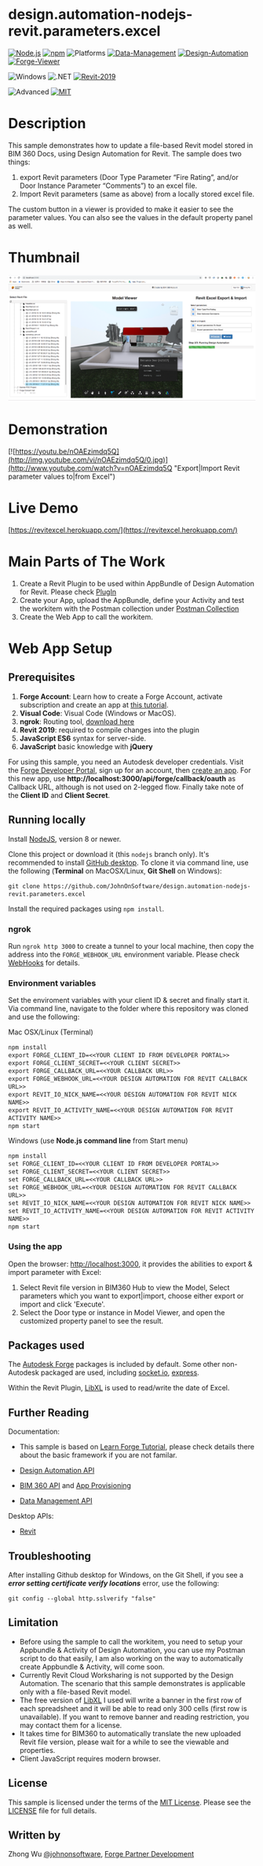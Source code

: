 # design.automation-nodejs-revit.parameters.excel

[![Node.js](https://img.shields.io/badge/Node.js-8.0-blue.svg)](https://nodejs.org/)
[![npm](https://img.shields.io/badge/npm-4.0-blue.svg)](https://www.npmjs.com/)
![Platforms](https://img.shields.io/badge/Web-Windows%20%7C%20MacOS%20%7C%20Linux-lightgray.svg)
[![Data-Management](https://img.shields.io/badge/Data%20Management-v1-green.svg)](http://developer.autodesk.com/)
[![Design-Automation](https://img.shields.io/badge/Design%20Automation-v3-green.svg)](http://developer.autodesk.com/)
[![Forge-Viewer](https://img.shields.io/badge/Forge%20Viewer-v7-green.svg)](http://developer.autodesk.com/)


![Windows](https://img.shields.io/badge/Plugins-Windows-lightgrey.svg)
![.NET](https://img.shields.io/badge/.NET%20Framework-4.7-blue.svg)
[![Revit-2019](https://img.shields.io/badge/Revit-2019-lightgrey.svg)](http://autodesk.com/revit)


![Advanced](https://img.shields.io/badge/Level-Advanced-red.svg)
[![MIT](https://img.shields.io/badge/License-MIT-blue.svg)](http://opensource.org/licenses/MIT)

# Description
This sample demonstrates how to update a file-based Revit model stored in BIM 360 Docs, using Design Automation for Revit. The sample does two things:
1. export Revit parameters (Door Type Parameter “Fire Rating”, and/or Door Instance Parameter “Comments”) to an excel file.
2. Import Revit parameters (same as above) from a locally stored excel file.
 
The custom button in a viewer is provided to make it easier to see the parameter values. You can also see the values in the default property panel as well.
 

# Thumbnail
![thumbnail](/thumbnail.png)

# Demonstration
[![https://youtu.be/nOAEzimdq5Q](http://img.youtube.com/vi/nOAEzimdq5Q/0.jpg)](http://www.youtube.com/watch?v=nOAEzimdq5Q "Export|Import Revit parameter values to|from Excel")

# Live Demo
[https://revitexcel.herokuapp.com/](https://revitexcel.herokuapp.com/)

# Main Parts of The Work
1. Create a Revit Plugin to be used within AppBundle of Design Automation for Revit. Please check [PlugIn](./ExportImportExcelPlugin/) 
2. Create your App, upload the AppBundle, define your Activity and test the workitem with the Postman collection under [Postman Collection](./PostmanCollection/) 
3. Create the Web App to call the workitem.

# Web App Setup

## Prerequisites

1. **Forge Account**: Learn how to create a Forge Account, activate subscription and create an app at [this tutorial](http://learnforge.autodesk.io/#/account/). 
2. **Visual Code**: Visual Code (Windows or MacOS).
3. **ngrok**: Routing tool, [download here](https://ngrok.com/)
4. **Revit 2019**: required to compile changes into the plugin
5. **JavaScript ES6** syntax for server-side.
6. **JavaScript** basic knowledge with **jQuery**


For using this sample, you need an Autodesk developer credentials. Visit the [Forge Developer Portal](https://developer.autodesk.com), sign up for an account, then [create an app](https://developer.autodesk.com/myapps/create). For this new app, use **http://localhost:3000/api/forge/callback/oauth** as Callback URL, although is not used on 2-legged flow. Finally take note of the **Client ID** and **Client Secret**.

## Running locally

Install [NodeJS](https://nodejs.org), version 8 or newer.

Clone this project or download it (this `nodejs` branch only). It's recommended to install [GitHub desktop](https://desktop.github.com/). To clone it via command line, use the following (**Terminal** on MacOSX/Linux, **Git Shell** on Windows):

    git clone https://github.com/JohnOnSoftware/design.automation-nodejs-revit.parameters.excel

Install the required packages using `npm install`.

### ngrok

Run `ngrok http 3000` to create a tunnel to your local machine, then copy the address into the `FORGE_WEBHOOK_URL` environment variable. Please check [WebHooks](https://forge.autodesk.com/en/docs/webhooks/v1/tutorials/configuring-your-server/) for details.

### Environment variables

Set the enviroment variables with your client ID & secret and finally start it. Via command line, navigate to the folder where this repository was cloned and use the following:

Mac OSX/Linux (Terminal)

    npm install
    export FORGE_CLIENT_ID=<<YOUR CLIENT ID FROM DEVELOPER PORTAL>>
    export FORGE_CLIENT_SECRET=<<YOUR CLIENT SECRET>>
    export FORGE_CALLBACK_URL=<<YOUR CALLBACK URL>>
    export FORGE_WEBHOOK_URL=<<YOUR DESIGN AUTOMATION FOR REVIT CALLBACK URL>>
    export REVIT_IO_NICK_NAME=<<YOUR DESIGN AUTOMATION FOR REVIT NICK NAME>>
    export REVIT_IO_ACTIVITY_NAME=<<YOUR DESIGN AUTOMATION FOR REVIT ACTIVITY NAME>>
    npm start

Windows (use **Node.js command line** from Start menu)

    npm install
    set FORGE_CLIENT_ID=<<YOUR CLIENT ID FROM DEVELOPER PORTAL>>
    set FORGE_CLIENT_SECRET=<<YOUR CLIENT SECRET>>
    set FORGE_CALLBACK_URL=<<YOUR CALLBACK URL>>
    set FORGE_WEBHOOK_URL=<<YOUR DESIGN AUTOMATION FOR REVIT CALLBACK URL>>
    set REVIT_IO_NICK_NAME=<<YOUR DESIGN AUTOMATION FOR REVIT NICK NAME>>
    set REVIT_IO_ACTIVITY_NAME=<<YOUR DESIGN AUTOMATION FOR REVIT ACTIVITY NAME>>
    npm start

### Using the app

Open the browser: [http://localhost:3000](http://localhost:3000), it provides the abilities to export & import parameter with Excel: 

1. Select Revit file version in BIM360 Hub to view the Model, Select parameters which you want to export|import, choose either export or import and click 'Execute'.
2. Select the Door type or instance in Model Viewer, and open the customized property panel to see the result.


## Packages used

The [Autodesk Forge](https://www.npmjs.com/package/forge-apis) packages is included by default. Some other non-Autodesk packaged are used, including [socket.io](https://www.npmjs.com/package/socket.io), [express](https://www.npmjs.com/package/express).

Within the Revit Plugin, [LibXL](http://www.libxl.com) is used to read/write the date of Excel. 

## Further Reading

Documentation:
- This sample is based on [Learn Forge Tutorial](https://github.com/Autodesk-Forge/learn.forge.viewhubmodels/tree/nodejs), please check details there about the basic framework if you are not familar. 

- [Design Automation API](https://forge.autodesk.com/en/docs/design-automation/v3/developers_guide/overview/)
- [BIM 360 API](https://developer.autodesk.com/en/docs/bim360/v1/overview/) and [App Provisioning](https://forge.autodesk.com/blog/bim-360-docs-provisioning-forge-apps)
- [Data Management API](httqqqps://developer.autodesk.com/en/docs/data/v2/overview/)

Desktop APIs:

- [Revit](https://knowledge.autodesk.com/support/revit-products/learn-explore/caas/simplecontent/content/my-first-revit-plug-overview.html)

## Troubleshooting

After installing Github desktop for Windows, on the Git Shell, if you see a ***error setting certificate verify locations*** error, use the following:

    git config --global http.sslverify "false"

## Limitation
- Before using the sample to call the workitem, you need to setup your Appbundle & Activity of Design Automation, you can use my Postman script to do that easily, I am also working on the way to automatically create Appbundle & Activity, will come soon.
- Currently Revit Cloud Worksharing is not supported by the Design Automation.  The scenario that this sample demonstrates is applicable only with a file-based Revit model. 
- The free version of [LibXL](http://www.libxl.com) I used will write a banner in the first row of each spreadsheet and it will be able to read only 300 cells (first row is unavailable). If you want to remove banner and reading restriction, you may contact them for a license.
- It takes time for BIM360 to automatically translate the new uploaded Revit file version, please wait for a while to see the viewable and properties.
- Client JavaScript requires modern browser.

## License

This sample is licensed under the terms of the [MIT License](http://opensource.org/licenses/MIT). Please see the [LICENSE](LICENSE) file for full details.

## Written by

Zhong Wu [@johnonsoftware](https://twitter.com/johnonsoftware), [Forge Partner Development](http://forge.autodesk.com)
